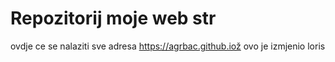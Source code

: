 # Repozitorij moje web str

ovdje ce se nalaziti sve
adresa https://agrbac.github.iož
ovo je izmjenio loris